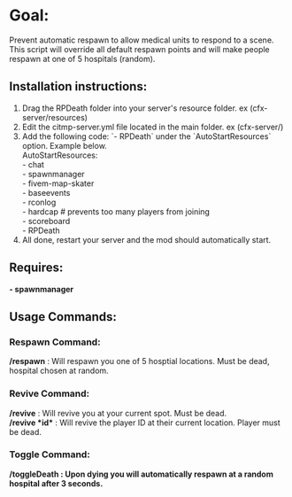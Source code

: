 <h1>Goal:</h1>
  Prevent automatic respawn to allow medical units to respond to a scene. This script will override all default respawn points and will make people respawn at one of 5 hospitals (random).

<h2>Installation instructions: </h2>
<ol>
  <li>Drag the RPDeath folder into your server's resource folder. ex (cfx-server/resources)</li>
  <li>Edit the citmp-server.yml file located in the main folder. ex (cfx-server/)</li>
  <li>Add the following code: `- RPDeath` under the `AutoStartResources` option. Example below.<br/>
   AutoStartResources:<br/>
    - chat<br/>
    - spawnmanager<br/>
    - fivem-map-skater<br/>
    - baseevents<br/>
    - rconlog<br/>
    - hardcap # prevents too many players from joining<br/>
    - scoreboard<br/>
    - RPDeath</li>
  <li>All done, restart your server and the mod should automatically start.</li>
</ol>

<h2>Requires:</h2>
  <b>- spawnmanager</b>

<h2>Usage Commands:</h2>

  <h3>Respawn Command:</h3>
    <b>/respawn</b> : Will respawn you one of 5 hosptial locations. Must be dead, hospital chosen at random.

  <h3>Revive Command:</h3>
    <b>/revive</b> : Will revive you at your current spot. Must be dead.<br/>
    <b>/revive *id*</b> : Will revive the player ID at their current location. Player must be dead.

  <h3>Toggle Command:</h3>
    <b>/toggleDeath<b> : Upon dying you will automatically respawn at a random hospital after 3 seconds.
